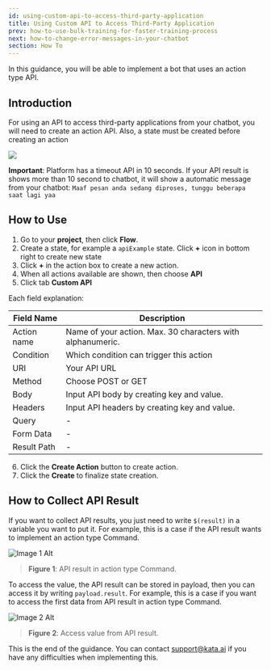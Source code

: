 ```yaml
---
id: using-custom-api-to-access-third-party-application
title: Using Custom API to Access Third-Party Application
prev: how-to-use-bulk-training-for-faster-training-process
next: how-to-change-error-messages-in-your-chatbot
section: How To
---
```


In this guidance, you will be able to implement a bot that uses an action type API.

## Introduction

For using an API to access third-party applications from your chatbot, you will need to create an action API. Also, a state must be created before creating an action

<div className="info">
    <img className="borderless" src="/assets/images/icon-info.svg" />
    <p>
        <b>Important</b>:
        Platform has a timeout API in 10 seconds. If your API result is shows more than 10 second to chatbot, it will show a automatic message from your chatbot: <code>Maaf pesan anda sedang diproses, tunggu beberapa saat lagi yaa</code>
    </p>
</div>

## How to Use

1. Go to your **project**, then click **Flow**.
2. Create a state, for example a `apiExample` state. Click **+** icon in bottom right to create new state
3. Click **+** in the action box to create a new action.
4. When all actions available are shown, then choose **API**
5. Click tab **Custom API**

Each field explanation:

| Field Name  | Description                                                |
| ----------- | ---------------------------------------------------------- |
| Action name | Name of your action. Max. 30 characters with alphanumeric. |
| Condition   | Which condition can trigger this action                    |
| URI         | Your API URL                                               |
| Method      | Choose POST or GET                                         |
| Body        | Input API body by creating key and value.                  |
| Headers     | Input API headers by creating key and value.               |
| Query       | -                                                          |
| Form Data   | -                                                          |
| Result Path | -                                                          |

6. Click the **Create Action** button to create action.
7. Click the **Create** to finalize state creation.

## How to Collect API Result

If you want to collect API results, you just need to write `$(result)` in a variable you want to put it. For example, this is a case if the API result wants to implement an action type Command.

![Image 1 Alt](/assets/images/products/kata-platform/how-to/using-custom-api-to-access-third-party-application/image1.png)

> **Figure 1**: API result in action type Command.

To access the value, the API result can be stored in payload, then you can access it by writing `payload.result`. For example, this is a case if you want to access the first data from API result in action type Command.

![Image 2 Alt](/assets/images/products/kata-platform/how-to/using-custom-api-to-access-third-party-application/image2.png)

> **Figure 2**: Access value from API result.

This is the end of the guidance. You can contact <a href="mailto:support@kata.ai">support@kata.ai</a> if you have any difficulties when implementing this.
